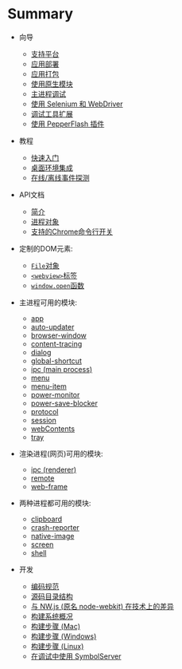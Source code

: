 # Summary

* 向导

  * [支持平台](tutorial/supported-platforms.md)
  * [应用部署](tutorial/application-distribution.md)
  * [应用打包](tutorial/application-packaging.md)
  * [使用原生模块](tutorial/using-native-node-modules.md)
  * [主进程调试](tutorial/debugging-main-process.md)
  * [使用 Selenium 和 WebDriver](tutorial/using-selenium-and-webdriver.md)
  * [调试工具扩展](tutorial/devtools-extension.md)
  * [使用 PepperFlash 插件](tutorial/using-pepper-flash-plugin.md)

* 教程

  * [快速入门](tutorial/quick-start.md)
  * [桌面环境集成](tutorial/desktop-environment-integration.md)
  * [在线/离线事件探测](tutorial/online-offline-events.md)

* API文档

  * [简介](api/synopsis.md)
  * [进程对象](api/process.md)
  * [支持的Chrome命令行开关](api/chrome-command-line-switches.md)

* 定制的DOM元素:

  * [`File`对象](api/file-object.md)
  * [`<webview>`标签](api/web-view-tag.md)
  * [`window.open`函数](api/window-open.md)

* 主进程可用的模块:

  * [app](api/app.md)
  * [auto-updater](api/auto-updater.md)
  * [browser-window](api/browser-window.md)
  * [content-tracing](api/content-tracing.md)
  * [dialog](api/dialog.md)
  * [global-shortcut](api/global-shortcut.md)
  * [ipc (main process)](api/ipc-main-process.md)
  * [menu](api/menu.md)
  * [menu-item](api/menu-item.md)
  * [power-monitor](api/power-monitor.md)
  * [power-save-blocker](api/power-save-blocker.md)
  * [protocol](api/protocol.md)
  * [session](api/session.md)
  * [webContents](api/web-contents.md)
  * [tray](api/tray.md)

* 渲染进程(网页)可用的模块:

  * [ipc (renderer)](api/ipc-renderer.md)
  * [remote](api/remote.md)
  * [web-frame](api/web-frame.md)

* 两种进程都可用的模块:

  * [clipboard](api/clipboard.md)
  * [crash-reporter](api/crash-reporter.md)
  * [native-image](api/native-image.md)
  * [screen](api/screen.md)
  * [shell](api/shell.md)

* 开发

  * [编码规范](development/coding-style.md)
  * [源码目录结构](development/source-code-directory-structure.md)
  * [与 NW.js (原名 node-webkit) 在技术上的差异](development/atom-shell-vs-node-webkit.md)
  * [构建系统概况](development/build-system-overview.md)
  * [构建步骤 (Mac)](development/build-instructions-mac.md)
  * [构建步骤 (Windows)](development/build-instructions-windows.md)
  * [构建步骤 (Linux)](development/build-instructions-linux.md)
  * [在调试中使用 SymbolServer](development/setting-up-symbol-server.md)
